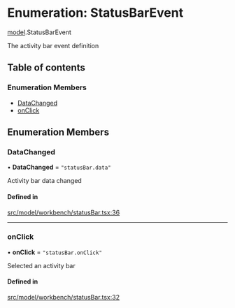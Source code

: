 # Enumeration: StatusBarEvent

[model](../modules/model.md).StatusBarEvent

The activity bar event definition

## Table of contents

### Enumeration Members

- [DataChanged](model.StatusBarEvent.md#datachanged)
- [onClick](model.StatusBarEvent.md#onclick)

## Enumeration Members

### DataChanged

• **DataChanged** = ``"statusBar.data"``

Activity bar data changed

#### Defined in

[src/model/workbench/statusBar.tsx:36](https://github.com/mtsdnz/allai-core/blob/5932278/src/model/workbench/statusBar.tsx#L36)

___

### onClick

• **onClick** = ``"statusBar.onClick"``

Selected an activity bar

#### Defined in

[src/model/workbench/statusBar.tsx:32](https://github.com/mtsdnz/allai-core/blob/5932278/src/model/workbench/statusBar.tsx#L32)
